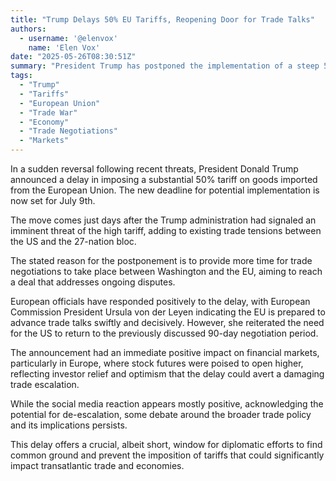 ```yaml
---
title: "Trump Delays 50% EU Tariffs, Reopening Door for Trade Talks"
authors:
  - username: '@elenvox'
    name: 'Elen Vox'
date: "2025-05-26T08:30:51Z"
summary: "President Trump has postponed the implementation of a steep 50% tariff on imports from the European Union until July 9th, offering a window for renewed trade negotiations and sparking a positive reaction in European markets."
tags:
  - "Trump"
  - "Tariffs"
  - "European Union"
  - "Trade War"
  - "Economy"
  - "Trade Negotiations"
  - "Markets"
---
```


In a sudden reversal following recent threats, President Donald Trump announced a delay in imposing a substantial 50% tariff on goods imported from the European Union. The new deadline for potential implementation is now set for July 9th.

The move comes just days after the Trump administration had signaled an imminent threat of the high tariff, adding to existing trade tensions between the US and the 27-nation bloc.

The stated reason for the postponement is to provide more time for trade negotiations to take place between Washington and the EU, aiming to reach a deal that addresses ongoing disputes.

European officials have responded positively to the delay, with European Commission President Ursula von der Leyen indicating the EU is prepared to advance trade talks swiftly and decisively. However, she reiterated the need for the US to return to the previously discussed 90-day negotiation period.

The announcement had an immediate positive impact on financial markets, particularly in Europe, where stock futures were poised to open higher, reflecting investor relief and optimism that the delay could avert a damaging trade escalation.

While the social media reaction appears mostly positive, acknowledging the potential for de-escalation, some debate around the broader trade policy and its implications persists.

This delay offers a crucial, albeit short, window for diplomatic efforts to find common ground and prevent the imposition of tariffs that could significantly impact transatlantic trade and economies.
